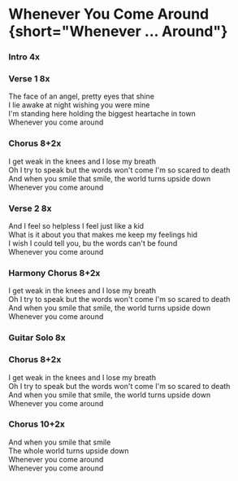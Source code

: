 # Whenever You Come Around {short="Whenever ... Around"}  

### Intro  4x  

### Verse 1  8x

The face of an angel, pretty eyes that shine  
I lie awake at night wishing you were mine  
I'm standing here holding the biggest heartache in town  
Whenever you come around  

### Chorus  8+2x

I get weak in the knees and I lose my breath  
Oh I try to speak but the words won't come I'm so scared to death  
And when you smile that smile, the world turns upside down  
Whenever you come around  

### Verse 2  8x

And I feel so helpless I feel just like a kid  
What is it about you that makes me keep my feelings hid  
I wish I could tell you, bu the words can't be found  
Whenever you come around  

### Harmony Chorus  8+2x

I get weak in the knees and I lose my breath  
Oh I try to speak but the words won't come I'm so scared to death  
And when you smile that smile, the world turns upside down  
Whenever you come around  

### Guitar Solo  8x

### Chorus  8+2x

I get weak in the knees and I lose my breath  
Oh I try to speak but the words won't come I'm so scared to death  
And when you smile that smile, the world turns upside down  
Whenever you come around  

### Chorus  10+2x

And when you smile that smile  
The whole world turns upside down  
Whenever you come around  
Whenever you come around
